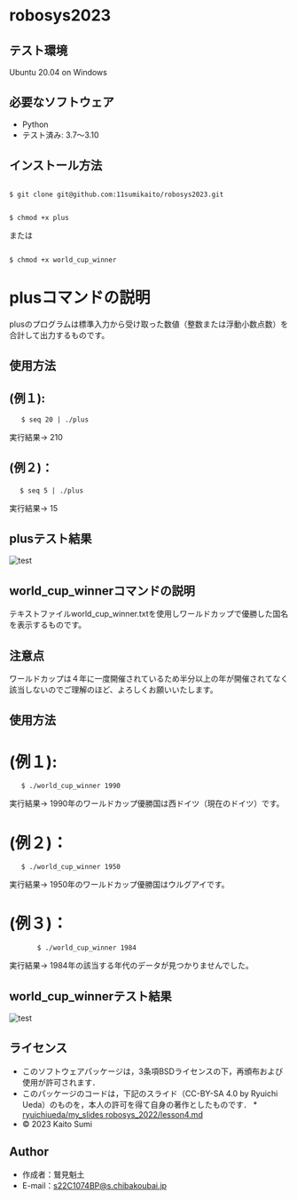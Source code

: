 # robosys2023
## テスト環境
Ubuntu 20.04 on Windows

## 必要なソフトウェア
 * Python
 * テスト済み: 3.7～3.10

## インストール方法
```

$ git clone git@github.com:11sumikaito/robosys2023.git

```
```

$ chmod +x plus

```
または
```

$ chmod +x world_cup_winner

```
# plusコマンドの説明
plusのプログラムは標準入力から受け取った数値（整数または浮動小数点数）を合計して出力するものです。

## 使用方法

## (例１):
 	   $ seq 20 | ./plus
 実行結果→   210

## (例２)：
	　 $ seq 5 | ./plus
 実行結果→   15

## plusテスト結果
![test](https://github.com/11sumikaito/robosys2023/actions/workflows/test.yml/badge.svg)

## world_cup_winnerコマンドの説明
テキストファイルworld_cup_winner.txtを使用しワールドカップで優勝した国名を表示するものです。

## 注意点
ワールドカップは４年に一度開催されているため半分以上の年が開催されてなく該当しないのでご理解のほど、よろしくお願いいたします。

## 使用方法

# (例１):
	   $ ./world_cup_winner 1990
 実行結果→   1990年のワールドカップ優勝国は西ドイツ（現在のドイツ）です。

# (例２)：
	   $ ./world_cup_winner 1950
 実行結果→   1950年のワールドカップ優勝国はウルグアイです。

# (例３)：
           $ ./world_cup_winner 1984
 実行結果→   1984年の該当する年代のデータが見つかりませんでした。

## world_cup_winnerテスト結果
![test](https://github.com/11sumikaito/robosys2023/actions/workflows/test2.yml/badge.svg)

## ライセンス
 * このソフトウェアパッケージは，3条項BSDライセンスの下，再頒布および使用が許可されます．
 * このパッケージのコードは，下記のスライド（CC-BY-SA 4.0 by Ryuichi Ueda）のものを，本人の許可を得て自身の著作としたものです．
       * [ryuichiueda/my_slides robosys_2022/lesson4.md](https://github.com/ryuichiueda/my_slides/tree/master/robosys_2022/lesson4.md)
 * © 2023 Kaito Sumi

## Author
 * 作成者：鷲見魁土
 * E-mail：s22C1074BP@s.chibakoubai.jp
